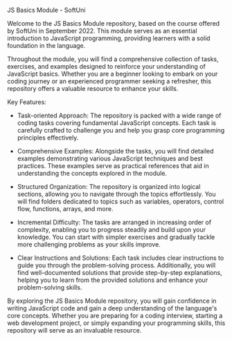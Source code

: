 JS Basics Module - SoftUni

Welcome to the JS Basics Module repository, based on the course offered by SoftUni in September 2022. This module serves as an essential introduction to JavaScript programming, providing learners with a solid foundation in the language.

Throughout the module, you will find a comprehensive collection of tasks, exercises, and examples designed to reinforce your understanding of JavaScript basics. Whether you are a beginner looking to embark on your coding journey or an experienced programmer seeking a refresher, this repository offers a valuable resource to enhance your skills.

Key Features:
- Task-oriented Approach: The repository is packed with a wide range of coding tasks covering fundamental JavaScript concepts. Each task is carefully crafted to challenge you and help you grasp core programming principles effectively.

- Comprehensive Examples: Alongside the tasks, you will find detailed examples demonstrating various JavaScript techniques and best practices. These examples serve as practical references that aid in understanding the concepts explored in the module.

- Structured Organization: The repository is organized into logical sections, allowing you to navigate through the topics effortlessly. You will find folders dedicated to topics such as variables, operators, control flow, functions, arrays, and more.

- Incremental Difficulty: The tasks are arranged in increasing order of complexity, enabling you to progress steadily and build upon your knowledge. You can start with simpler exercises and gradually tackle more challenging problems as your skills improve.

- Clear Instructions and Solutions: Each task includes clear instructions to guide you through the problem-solving process. Additionally, you will find well-documented solutions that provide step-by-step explanations, helping you to learn from the provided solutions and enhance your problem-solving skills.

By exploring the JS Basics Module repository, you will gain confidence in writing JavaScript code and gain a deep understanding of the language's core concepts. Whether you are preparing for a coding interview, starting a web development project, or simply expanding your programming skills, this repository will serve as an invaluable resource.
